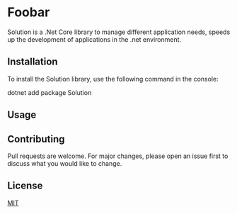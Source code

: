 # Foobar

Solution is a .Net Core library to manage different application needs, speeds up the development of applications in the .net environment.

## Installation

To install the Solution library, use the following command in the console:

dotnet add package Solution

## Usage


## Contributing

Pull requests are welcome. For major changes, please open an issue first
to discuss what you would like to change.

## License

[MIT](https://choosealicense.com/licenses/mit/)